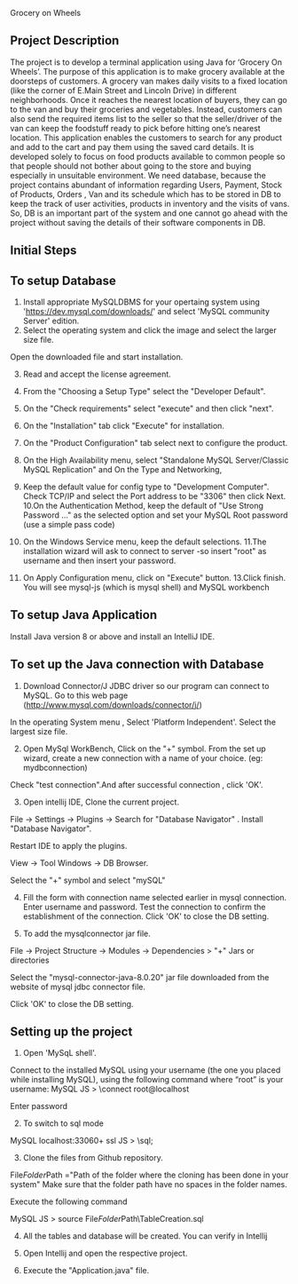 Grocery on Wheels


Project Description
-----------------------------
The project is to develop a terminal application using Java for ‘Grocery On Wheels’. The purpose of this
application is to make grocery available at the doorsteps of customers. A grocery van makes daily visits
to a fixed location (like the corner of E.Main Street and Lincoln Drive) in different neighborhoods. Once
it reaches the nearest location of buyers, they can go to the van and buy their groceries and vegetables.
Instead, customers can also send the required items list to the seller so that the seller/driver of the van can
keep the foodstuff ready to pick before hitting one’s nearest location.
This application enables the customers to search for any product and add to the cart and pay them using the
saved card details. It is developed solely to focus on food products available to common people so that
people should not bother about going to the store and buying especially in unsuitable environment.
We need database, because the project contains abundant of information regarding Users, Payment, Stock
of Products, Orders , Van and its schedule which has to be stored in DB to keep the track of user activities,
products in inventory and the visits of vans. So, DB is an important part of the system and one cannot go
ahead with the project without saving the details of their software components in DB.

Initial Steps
------------

To setup Database
-------------------
1. Install appropriate MySQLDBMS for your opertaing system using 'https://dev.mysql.com/downloads/' and select 'MySQL community Server' edition.
2. Select the operating system and click the image and select the larger size file. 

Open the downloaded file and start installation.

3. Read and accept the license agreement.

4. From the "Choosing a Setup Type" select the "Developer Default".

5. On the "Check requirements" select "execute" and then click "next". 

6. On the "Installation" tab click "Execute" for installation.
7. On the "Product Configuration" tab select next to configure the product.
 
8. On the High Availability menu, select "Standalone MySQL Server/Classic MySQL Replication" and On the Type and Networking, 
9. Keep the default value for config type to "Development Computer". Check TCP/IP and select the Port address to be "3306" then click Next.
10.On the Authentication Method, keep the default of "Use Strong Password ..." as the selected option and set your MySQL Root password (use a simple pass code)
11. On the Windows Service menu, keep the default selections.
11.The installation wizard will ask to connect to server -so insert "root" as username and then insert your password.
12. On Apply Configuration menu, click on "Execute" button.
13.Click finish. You will see mysql-js (which is mysql shell) and MySQL workbench


To setup Java Application
----------------------------
Install Java version 8 or above and install an IntelliJ IDE.

To set up the Java connection with Database
-----------------------------------------------

1. Download Connector/J JDBC driver so our program can connect to MySQL. Go to this web page (http://www.mysql.com/downloads/connector/j/)

In the operating System menu , Select 'Platform Independent'. Select the largest size file.

2. Open MySql WorkBench, Click on the "+" symbol. From the set up wizard,  create a new connection with a name of your choice. (eg: mydbconnection)

Check "test connection".And after successful connection , click 'OK'.

3. Open intellij IDE, Clone the current project.

File -> Settings -> Plugins -> Search for "Database Navigator" . Install "Database Navigator".

Restart IDE to apply the plugins.

View -> Tool Windows -> DB Browser.

Select the "+" symbol and select "mySQL" 

4. Fill the form with connection name selected earlier in mysql connection.
Enter username and password.
Test the connection to confirm the establishment of the connection. Click 'OK' to close the DB setting.

5. To add the mysqlconnector jar file.

File -> Project Structure -> Modules -> Dependencies > "+" Jars or directories 

Select the "mysql-connector-java-8.0.20" jar file downloaded from the website of mysql jdbc connector file.

Click 'OK' to close the DB setting.



Setting up the project
----------------------
1. Open 'MySqL  shell'.

Connect to the installed MySQL using your username (the one you placed while installing MySQL), using the following command where “root” is your username: 
 MySQL  JS > \connect root@localhost

Enter password

2. To switch to sql mode

 MySQL  localhost:33060+ ssl  JS > \sql;

3. Clone the files from Github repository. 

File$Folder$Path ="Path of the folder where the cloning has been done in your system"
Make sure that the folder path have no spaces in the folder names.

Execute the following command

 MySQL  JS > source File$Folder$Path\TableCreation.sql

4. All the tables and database will be created. You can verify in Intellij

5. Open Intellij and open the respective project.

6. Execute the "Application.java" file.





